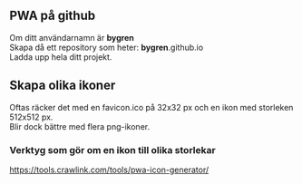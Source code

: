 ## PWA på github 

Om ditt användarnamn är **bygren**  
Skapa då ett repository som heter: **bygren**.github.io  
Ladda upp hela ditt projekt.  

## Skapa olika ikoner
Oftas räcker det med en favicon.ico på 32x32 px och en ikon med storleken 512x512 px.  
Blir dock bättre med flera png-ikoner.  
### Verktyg som gör om en ikon till olika storlekar
https://tools.crawlink.com/tools/pwa-icon-generator/
